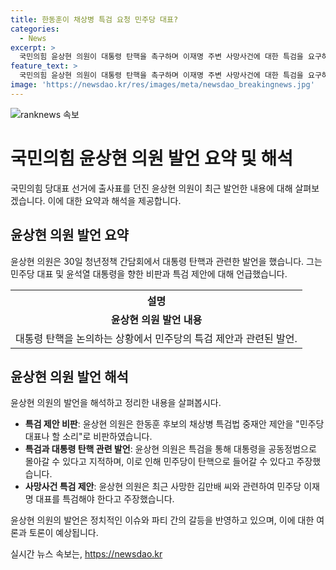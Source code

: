 ```yaml
---
title: 한동훈이 채상병 특검 요청 민주당 대표?
categories:
  - News
excerpt: >
  국민의힘 윤상현 의원이 대통령 탄핵을 촉구하며 이재명 주변 사망사건에 대한 특검을 요구하고, 민주당의 이재명 대표를 비판했다. 또한, 채상병특검법에 대한 한동훈 후보의 제안을 비난하며 대통령을 몰아갈 것이라고 지적했다. 또한 현재 야당은 정부를 지키기 위해 참여해야 한다고 강조했다. 이에 대한 반응과 함께 윤 후보의 주장에 대한 논란이 예상된다.
feature_text: >
  국민의힘 윤상현 의원이 대통령 탄핵을 촉구하며 이재명 주변 사망사건에 대한 특검을 요구하고, 민주당의 이재명 대표를 비판했다. 또한, 채상병특검법에 대한 한동훈 후보의 제안을 비난하며 대통령을 몰아갈 것이라고 지적했다. 또한 현재 야당은 정부를 지키기 위해 참여해야 한다고 강조했다. 이에 대한 반응과 함께 윤 후보의 주장에 대한 논란이 예상된다.
image: 'https://newsdao.kr/res/images/meta/newsdao_breakingnews.jpg'
---
```


<p><img src="https://newsdao.kr/res/images/meta/newsdao_breakingnews.jpg" alt="ranknews 속보" /></p>

<h1>국민의힘 윤상현 의원 발언 요약 및 해석</h1>

<p data-ke-size="size16">국민의힘 당대표 선거에 출사표를 던진 윤상현 의원이 최근 발언한 내용에 대해 살펴보겠습니다. 이에 대한 요약과 해석을 제공합니다.</p>

<h2 data-ke-size="size26">윤상현 의원 발언 요약</h2>

<p data-ke-size="size16">윤상현 의원은 30일 청년정책 간담회에서 대통령 탄핵과 관련한 발언을 했습니다. 그는 민주당 대표 및 윤석열 대통령을 향한 비판과 특검 제안에 대해 언급했습니다.</p>

<table>
  <tr>
    <th><b>설명</b></th>
  </tr>
  <tr>
    <td style="text-align: center; height: 17px;"><b>윤상현 의원 발언 내용</b></td>
  </tr>
  <tr>
    <td style="text-align: center; height: 17px;">대통령 탄핵을 논의하는 상황에서 민주당의 특검 제안과 관련된 발언.</td>
  </tr>
</table>

<h2 data-ke-size="size26">윤상현 의원 발언 해석</h2>

<p data-ke-size="size16">윤상현 의원의 발언을 해석하고 정리한 내용을 살펴봅시다.</p>

<ul>
  <li><b>특검 제안 비판</b>: 윤상현 의원은 한동훈 후보의 채상병 특검법 중재안 제안을 "민주당 대표나 할 소리"로 비판하였습니다.</li>
  <li><b>특검과 대통령 탄핵 관련 발언</b>: 윤상현 의원은 특검을 통해 대통령을 공동정범으로 몰아갈 수 있다고 지적하며, 이로 인해 민주당이 탄핵으로 들어갈 수 있다고 주장했습니다.</li>
  <li><b>사망사건 특검 제안</b>: 윤상현 의원은 최근 사망한 김만배 씨와 관련하여 민주당 이재명 대표를 특검해야 한다고 주장했습니다.</li>
</ul>

<p data-ke-size="size16">윤상현 의원의 발언은 정치적인 이슈와 파티 간의 갈등을 반영하고 있으며, 이에 대한 여론과 토론이 예상됩니다.</p>
실시간 뉴스 속보는, <a href="https://newsdao.kr" rel="dofollow">https://newsdao.kr</a>


